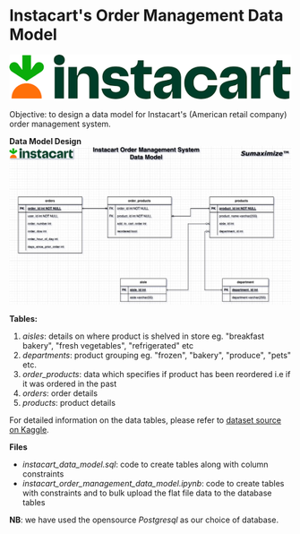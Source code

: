 # Instacart's Order Management Data Model

![instacart logo](./instacart-logo.png)

Objective: to design a data model for Instacart's (American retail company) order management system.

**Data Model Design**
![order management data model design](./instacart_order_management_data_model.png)

**Tables:**

1. _aisles_: details on where product is shelved in store eg. "breakfast bakery", "fresh vegetables", "refrigerated" etc
2. _departments_: product grouping eg. "frozen", "bakery", "produce", "pets" etc.
3. _order_products_: data which specifies if product has been reordered i.e if it was ordered in the past
4. _orders_: order details
5. _products_: product details

For detailed information on the data tables, please refer to [dataset source on Kaggle](https://www.kaggle.com/competitions/instacart-market-basket-analysis/data).

**Files**
- _instacart_data_model.sql_: code to create tables along with column constraints
- _instacart_order_management_data_model.ipynb_: code to create tables with constraints and to bulk upload the flat file data to the database tables

**NB**: we have used the opensource _Postgresql_ as our choice of database.